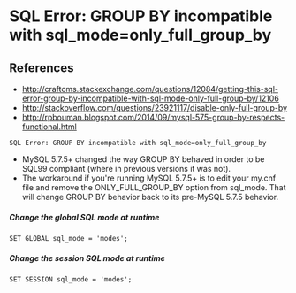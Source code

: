 # SQL Error: GROUP BY incompatible with sql_mode=only_full_group_by

## References
* http://craftcms.stackexchange.com/questions/12084/getting-this-sql-error-group-by-incompatible-with-sql-mode-only-full-group-by/12106
* http://stackoverflow.com/questions/23921117/disable-only-full-group-by
* http://rpbouman.blogspot.com/2014/09/mysql-575-group-by-respects-functional.html


```
SQL Error: GROUP BY incompatible with sql_mode=only_full_group_by
```

* MySQL 5.7.5+ changed the way GROUP BY behaved in order to be SQL99 compliant (where in previous versions it was not).
* The workaround if you're running MySQL 5.7.5+ is to edit your my.cnf file and remove the ONLY_FULL_GROUP_BY option from sql_mode. That will change GROUP BY behavior back to its pre-MySQL 5.7.5 behavior.

##### Change the global SQL mode at runtime
```
SET GLOBAL sql_mode = 'modes';
```

##### Change the session SQL mode at runtime
```
SET SESSION sql_mode = 'modes';
```
